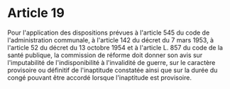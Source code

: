 # Article 19

Pour l'application des dispositions prévues à l'article 545 du code de l'administration communale, à l'article 142 du décret du 7 mars 1953, à l'article 52 du décret du 13 octobre 1954 et à l'article L. 857 du code de la santé publique, la commission de réforme doit donner son avis sur l'imputabilité de l'indisponibilité à l'invalidité de guerre, sur le caractère provisoire ou définitif de l'inaptitude constatée ainsi que sur la durée du congé pouvant être accordé lorsque l'inaptitude est provisoire.
